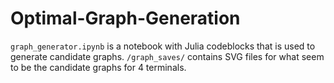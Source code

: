 # Optimal-Graph-Generation

`graph_generator.ipynb` is a notebook with Julia codeblocks that is used to generate candidate graphs.
`/graph_saves/` contains SVG files for what seem to be the candidate graphs for 4 terminals.
